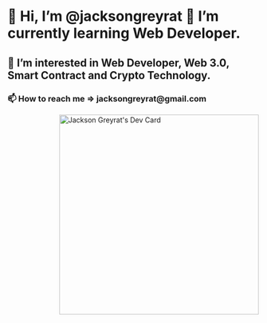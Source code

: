 <div align="left">
  <h1>👋 Hi, I’m @jacksongreyrat
  🌱 I’m currently learning Web Developer.</h1>
  <h2>👀 I’m interested in Web Developer, Web 3.0, Smart Contract and Crypto Technology.</h2>
  <h3>📫 How to reach me => jacksongreyrat@gmail.com </h3>
 
<a href="https://app.daily.dev/jacksongreyrat" target="_blank">
  <img src="https://api.daily.dev/devcards/8a272dd6b3594cf7bad51e59a93b0f1f.png?r=iep" 
       width="400" 
       align="right"
       alt="Jackson Greyrat's Dev Card"/></a>
</div>

<!---
jacksongreyrat/jacksongreyrat is a ✨ special ✨ repository because its `README.md` (this file) appears on your GitHub profile.
You can click the Preview link to take a look at your changes.
--->
